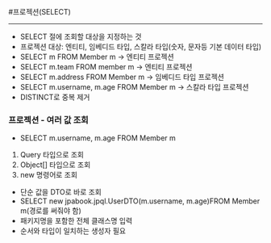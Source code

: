#프로젝션(SELECT)
***
* SELECT 절에 조회할 대상을 지정하는 것
* 프로젝션 대상: 엔티티, 임베디드 타입, 스칼라 타입(숫자, 문자등 기본 데이터 타입)
* SELECT m FROM Member m -> 엔티티 프로젝션
* SELECT m.team FROM member m -> 엔티티 프로젝션
* SELECT m.address FROM Member m -> 임베디드 타입 프로젝션
* SELECT m.username, m.age FROM Member m -> 스칼라 타입 프로젝션
* DISTINCT로 중복 제거
### 프로젝션 - 여러 값 조회
* SELECT m.username, m.age FROM Member m
1. Query 타입으로 조회
2. Object[] 타입으로 조회
3. new 명령어로 조회
* 단순 값을 DTO로 바로 조회
* SELECT new jpabook.jpql.UserDTO(m.username, m.age)FROM Member m(경로를 써줘야 함)
* 패키지명을 포함한 전체 클래스명 입력
* 순서와 타입이 일치하는 생성자 필요

